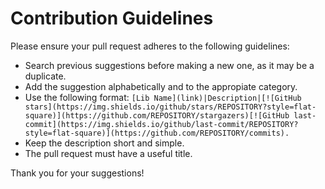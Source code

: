 # Contribution Guidelines

Please ensure your pull request adheres to the following guidelines:

- Search previous suggestions before making a new one, as it may be a duplicate.
- Add the suggestion alphabetically and to the appropiate category.
- Use the following format: `[Lib Name](link)|Description|[![GitHub stars](https://img.shields.io/github/stars/REPOSITORY?style=flat-square)](https://github.com/REPOSITORY/stargazers)[![GitHub last-commit](https://img.shields.io/github/last-commit/REPOSITORY?style=flat-square)](https://github.com/REPOSITORY/commits).` 
- Keep the description short and simple. 
- The pull request must have a useful title.

Thank you for your suggestions!
